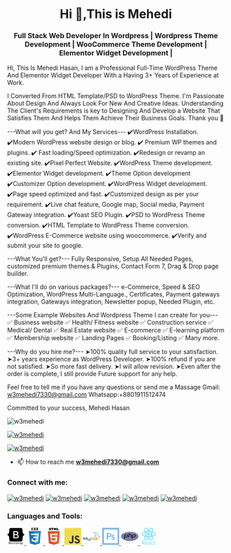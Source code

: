 
<h1 align="center">Hi 👋,This is Mehedi</h1>
<h3 align="center">Full Stack Web Developer In Wordpress | Wordpress Theme Development | WooCommerce Theme Development | Elementor Widget Development |</h3>
<p>Hi,
This Is Mehedi Hasan, I am a Professional Full-Time WordPress Theme And Elementor Widget Developer With a Having 3+ Years of Experience at Work. 

I Converted From HTML Template/PSD to WordPress Theme. I'm Passionate About Design And Always Look For New And Creative Ideas. Understanding The Client's Requirements is key to Designing And Develop a Website That Satisfies Them And Helps Them Achieve Their Business Goals. 
Thank you 💚

 ---What will you get? And My Services---
✔️WordPress Installation.
✔️Modern WordPress website design or blog.
✔️ Premium WP themes and plugins.
✔️ Fast loading/Speed optimization.
✔️Redesign or revamp an existing site.
✔️Pixel Perfect Website.
✔️WordPress Theme development.
✔️Elementor Widget development.
✔️Theme Option development
✔️Customizer Option development.
✔️WordPress Widget development.
✔️Page speed optimized and fast.
✔️Customized design as per your requirement.
✔️Live chat feature, Google map, Social media, Payment Gateway integration.
✔️Yoast SEO Plugin.
✔️PSD to WordPress Theme conversion.
✔️HTML Template to WordPress Theme conversion.
✔️WordPress E-Commerce website using woocommerce.
✔️Verify and submit your site to google. 

 ---What You'll get?---
Fully Responsive, Setup All Needed Pages, customized premium themes & Plugins, Contact Form 7, Drag & Drop page builder.

 ---What I'll do on various packages?---
e-Commerce, Speed & SEO Optimization, WordPress Multi-Language., Certificates, Payment gateways integration, Gateways integration, Newsletter popup, Needed Plugin, etc.

---Some Example Websites And Wordpress Theme I can create for you---
✅ Business website
✅ Health/ Fitness website
✅ Construction service
✅ Medical/ Dental
✅ Real Estate website
✅ E-commerce 
✅ E-learning platform
✅ Membership website
✅ Landing Pages
✅ Booking/Listing
✅ Many more.


---Why do you hire me?--- 
➤100% quality full service to your satisfaction.
➤3+ years experience as WordPress Developer.
➤100% refund if you are not satisfied.
➤So more fast delivery.
➤I will allow revision.
➤Even after the order is complete, I still provide Future support for any help.

Feel free to tell me if you have any questions or send me a Massage
Gmail: w3mehedi7330@gmail.com
Whatsapp:+8801911512474

Committed to your success,
Mehedi Hasan</p>

<p align="left"> <img src="https://komarev.com/ghpvc/?username=w3mehedi&label=Profile%20views&color=0e75b6&style=flat" alt="w3mehedi" /> </p>

<p align="left"> <a href="https://github.com/ryo-ma/github-profile-trophy"><img src="https://github-profile-trophy.vercel.app/?username=w3mehedi" alt="w3mehedi" /></a> </p>

<p align="left"> <a href="https://twitter.com/w3mehedi" target="blank"><img src="https://img.shields.io/twitter/follow/w3mehedi?logo=twitter&style=for-the-badge" alt="w3mehedi" /></a> </p>

- 📫 How to reach me **w3mehedi7330@gmail.com**

<h3 align="left">Connect with me:</h3>
<p align="left">
<a href="https://twitter.com/w3mehedi" target="blank"><img align="center" src="https://raw.githubusercontent.com/rahuldkjain/github-profile-readme-generator/master/src/images/icons/Social/twitter.svg" alt="w3mehedi" height="30" width="40" /></a>
<a href="https://linkedin.com/in/w3mehedi" target="blank"><img align="center" src="https://raw.githubusercontent.com/rahuldkjain/github-profile-readme-generator/master/src/images/icons/Social/linked-in-alt.svg" alt="w3mehedi" height="30" width="40" /></a>
<a href="https://fb.com/w3mehedi" target="blank"><img align="center" src="https://raw.githubusercontent.com/rahuldkjain/github-profile-readme-generator/master/src/images/icons/Social/facebook.svg" alt="w3mehedi" height="30" width="40" /></a>
<a href="https://instagram.com/w3mehedi" target="blank"><img align="center" src="https://raw.githubusercontent.com/rahuldkjain/github-profile-readme-generator/master/src/images/icons/Social/instagram.svg" alt="w3mehedi" height="30" width="40" /></a>
<a href="https://www.youtube.com/c/w3mehedi" target="blank"><img align="center" src="https://raw.githubusercontent.com/rahuldkjain/github-profile-readme-generator/master/src/images/icons/Social/youtube.svg" alt="w3mehedi" height="30" width="40" /></a>
</p>

<h3 align="left">Languages and Tools:</h3>
<p align="left"> <a href="https://getbootstrap.com" target="_blank" rel="noreferrer"> <img src="https://raw.githubusercontent.com/devicons/devicon/master/icons/bootstrap/bootstrap-plain-wordmark.svg" alt="bootstrap" width="40" height="40"/> </a> <a href="https://www.w3schools.com/css/" target="_blank" rel="noreferrer"> <img src="https://raw.githubusercontent.com/devicons/devicon/master/icons/css3/css3-original-wordmark.svg" alt="css3" width="40" height="40"/> </a> <a href="https://www.w3.org/html/" target="_blank" rel="noreferrer"> <img src="https://raw.githubusercontent.com/devicons/devicon/master/icons/html5/html5-original-wordmark.svg" alt="html5" width="40" height="40"/> </a> <a href="https://developer.mozilla.org/en-US/docs/Web/JavaScript" target="_blank" rel="noreferrer"> <img src="https://raw.githubusercontent.com/devicons/devicon/master/icons/javascript/javascript-original.svg" alt="javascript" width="40" height="40"/> </a> <a href="https://www.mysql.com/" target="_blank" rel="noreferrer"> <img src="https://raw.githubusercontent.com/devicons/devicon/master/icons/mysql/mysql-original-wordmark.svg" alt="mysql" width="40" height="40"/> </a> <a href="https://www.photoshop.com/en" target="_blank" rel="noreferrer"> <img src="https://raw.githubusercontent.com/devicons/devicon/master/icons/photoshop/photoshop-line.svg" alt="photoshop" width="40" height="40"/> </a> <a href="https://www.php.net" target="_blank" rel="noreferrer"> <img src="https://raw.githubusercontent.com/devicons/devicon/master/icons/php/php-original.svg" alt="php" width="40" height="40"/> </a> <a href="https://reactjs.org/" target="_blank" rel="noreferrer"> <img src="https://raw.githubusercontent.com/devicons/devicon/master/icons/react/react-original-wordmark.svg" alt="react" width="40" height="40"/> </a> </p>



